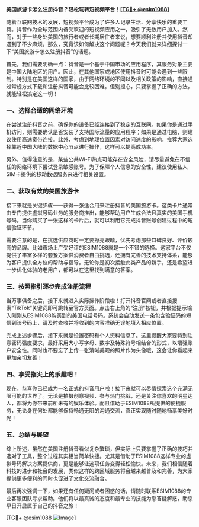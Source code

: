 **美国旅游卡怎么注册抖音？轻松玩转短视频平台！[[TG💪+ @esim1088](https://t.me/s/esim1088)]**

随着互联网技术的发展，短视频平台成为了许多人记录生活、分享快乐的重要工具。抖音作为全球范围内备受欢迎的短视频应用之一，吸引了无数用户加入。然而，对于一些身处美国的旅行者或者长期居住者来说，想要顺利注册并使用抖音却遇到了不少麻烦。那么，究竟该如何解决这个问题呢？今天我们就来详细探讨一下“美国旅游卡怎么注册抖音”的话题。

首先，我们需要明确一点：抖音是一个基于中国市场的应用程序，其服务对象主要是中国大陆地区的用户。因此，在其他国家或地区使用抖音时可能会遇到一些限制。特别是在美国这样的国家，由于网络环境的不同以及相关政策的影响，直接通过常规方式下载和注册抖音可能会比较困难。但别担心，只要掌握了正确的方法，就能轻松搞定这一切！

### **一、选择合适的网络环境**
在尝试注册抖音之前，确保你的设备已经连接到了稳定的互联网。如果你是通过手机访问，则需要确认是否安装了支持国际流量的应用程序；如果是通过电脑，则建议使用高速宽带连接。此外，考虑到地理位置因素对访问速度的影响，推荐大家选择靠近中国大陆的数据中心节点进行操作，这样可以提高成功率。

另外，值得注意的是，某些公共Wi-Fi热点可能存在安全风险，请尽量避免在不信任的网络环境下尝试登录敏感账号。为了保障个人信息的安全性，建议使用私人SIM卡提供的移动数据服务来进行相关设置。

### **二、获取有效的美国旅游卡**
接下来就是关键步骤——获得一张适合用来注册抖音的美国旅游卡。这类卡片通常由专门提供虚拟号码业务的服务商推出，能够帮助用户生成合法且真实的美国手机号码。当你购买了一张这样的卡片后，就可以利用它完成抖音账号创建过程中的短信验证环节。

需要注意的是，在挑选供应商时一定要擦亮眼睛，优先考虑那些口碑良好、评价较高的品牌。比如市场上广受好评的ESIM1088就是一个不错的选择。这家平台不仅提供了丰富多样的套餐方案供消费者自由挑选，还拥有完善的技术支持体系，能够为客户提供全方位的帮助与指导。无论你是初次接触此类产品的新手，还是希望进一步优化体验的老用户，都可以在这里找到满意的答案。

### **三、按照指引逐步完成注册流程**
当万事俱备之后，接下来就进入实际操作阶段啦！打开抖音官网或者直接搜索“TikTok”关键词即可跳转至官方页面。点击右上角的“注册”按钮，并根据提示输入刚刚从ESIM1088购买到的美国电话号码。系统会自动发送一条包含验证码的短信到该号码上，请及时查收并将收到的内容准确无误地填入相应位置。

完成上述步骤后，接下来就是设置密码和个人资料信息了。这里提醒大家要特别注意密码强度要求，最好采用大小写字母、数字及特殊符号相结合的形式，以增强账户安全性。同时也不要忘了上传一张清晰美观的照片作为头像哦，这会让你看起来更加亲切友善！

### **四、享受指尖上的乐趣吧！**
现在，恭喜你已经成为一名正式的抖音用户啦！接下来就可以尽情探索这个充满无限可能的世界了。无论是拍摄创意视频、参与热门挑战，还是关注你喜欢的明星达人，都将为你带来前所未有的娱乐体验。而且借助于ESIM1088所提供的便捷服务，无论身在何处都能够保持畅通无阻的沟通交流，真正实现随时随地畅享美好时光！

### **五、总结与展望**
综上所述，虽然在美国注册抖音看似复杂繁琐，但实际上只要掌握了正确的技巧并选对了工具，整个过程其实相当简单快捷。尤其是借助于ESIM1088这样专业的虚拟号码解决方案提供商，更是能够让这项任务变得轻松愉快。未来，我们相信随着科技的进步和社会的发展，类似这样的跨区域服务将会越来越普及和完善，为大家提供更多便利的同时也促进了文化交流融合。

最后再次强调一下，如果还有任何疑问或者困惑的话，请随时联系ESIM1088的专业客服团队寻求帮助。他们将以最真诚的态度和最专业的技能为您答疑解惑，助您早日开启属于自己的抖音之旅！

[[TG💪+ @esim1088](https://t.me/s/esim1088) ![Image](https://i.postimg.cc/4NQfJmqS/Snipaste-2025-05-13-00-14-12.png)]